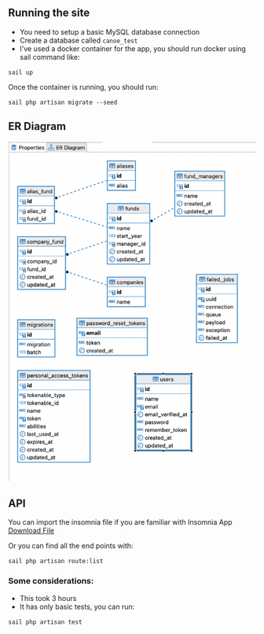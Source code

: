 ## Running the site

- You need to setup a basic MySQL database connection
- Create a database called `canoe_test`
- I've used a docker container for the app, you should run docker using sail command like:
```shell
sail up
```

Once the container is running, you should run:
```shell
sail php artisan migrate --seed
```

## ER Diagram
![Diagram](https://github.com/faiverson/canoe-test/blob/main/resources/readme/er-diagram.png)

## API

You can import the insomnia file if you are familiar with Insomnia App
[Download File](https://github.com/faiverson/canoe-test/blob/main/resources/readme/canoe-insomnia.json)

Or you can find all the end points with:
```shell
sail php artisan route:list
```


### Some considerations:
- This took 3 hours
- It has only basic tests, you can run:
```shell
sail php artisan test
```
